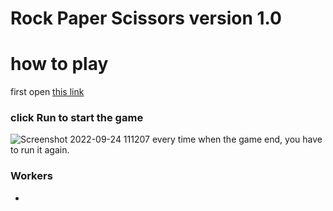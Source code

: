 # Rock Paper Scissors version 1.0

# how to play
first open <a href="https://replit.com/@PlayerDMGAMING/Rock-Paper-Scissors-version-10#main.py">this link<a/>

### click Run to start the game
![Screenshot 2022-09-24 111207](https://user-images.githubusercontent.com/112943652/192088100-dda80c39-4487-4058-b60a-49c870de33db.png)
every time when the game end, you have to run it again.

### Workers
<ul>
   <li>
   <a href="https://github/MitkoVtori>Dimitar Dimitrov</a>
   </li>
</ul>
<br>
SoftUni: https://softuni.bg

